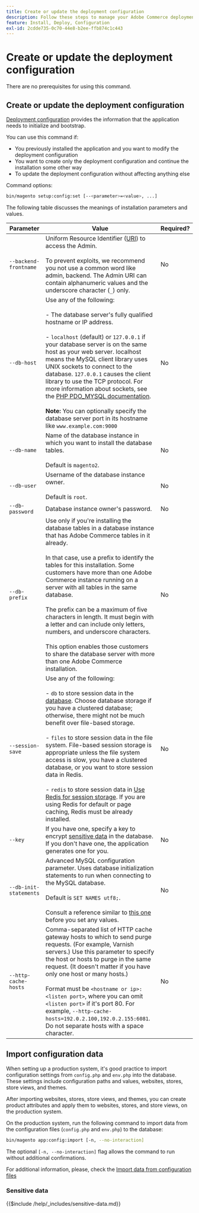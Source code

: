 ```yaml
---
title: Create or update the deployment configuration
description: Follow these steps to manage your Adobe Commerce deployment configuration.
feature: Install, Deploy, Configuration
exl-id: 2cdde735-0c70-44e8-b2ee-ffb874c1c443
---
```

# Create or update the deployment configuration

There are no prerequisites for using this command.

## Create or update the deployment configuration

[Deployment configuration](../../configuration/reference/deployment-files.md) provides the information that the application needs to initialize and bootstrap.

You can use this command if:

*  You previously installed the application and you want to modify the deployment configuration
*  You want to create only the deployment configuration and continue the installation some other way
*  To update the deployment configuration without affecting anything else

Command options:

```bash
bin/magento setup:config:set [--<parameter>=<value>, ...]
```

The following table discusses the meanings of installation parameters and values.

|Parameter|Value|Required?|
|--- |--- |--- |
|`--backend-frontname`|Uniform Resource Identifier ([URI](https://www.w3.org/Protocols/rfc2616/rfc2616-sec3.html#sec3.2)) to access the Admin.<br><br>To prevent exploits, we recommend you not use a common word like admin, backend. The Admin URI can contain alphanumeric values and the underscore character (`_`) only.|No|
|`--db-host`|Use any of the following:<br><br>- The database server's fully qualified hostname or IP address.<br><br>- `localhost` (default) or `127.0.0.1` if your database server is on the same host as your web server. localhost means the MySQL client library uses UNIX sockets to connect to the database. `127.0.0.1` causes the client library to use the TCP protocol. For more information about sockets, see the [PHP PDO_MYSQL documentation](https://www.php.net/manual/en/ref.pdo-mysql.php).<br><br>**Note:** You can optionally specify the database server port in its hostname like `www.example.com:9000`|No|
|`--db-name`|Name of the database instance in which you want to install the database tables.<br><br>Default is `magento2`.|No|
|`--db-user`|Username of the database instance owner.<br><br>Default is `root`.|No|
|`--db-password`|Database instance owner's password.|No|
|`--db-prefix`|Use only if you're installing the database tables in a database instance that has Adobe Commerce tables in it already.<br><br>In that case, use a prefix to identify the tables for this installation. Some customers have more than one Adobe Commerce instance running on a server with all tables in the same database.<br><br>The prefix can be a maximum of five characters in length. It must begin with a letter and can include only letters, numbers, and underscore characters.<br><br>This option enables those customers to share the database server with more than one Adobe Commerce installation.|No|
|`--session-save`|Use any of the following:<br><br>- `db` to store session data in the [database](https://developer.adobe.com/commerce/php/development/cache/partial/database-caching/). Choose database storage if you have a clustered database; otherwise, there might not be much benefit over file-based storage.<br><br>- `files` to store session data in the file system. File-based session storage is appropriate unless the file system access is slow, you have a clustered database, or you want to store session data in Redis.<br><br>- `redis` to store session data in [Use Redis for session storage](../../configuration/cache/config-redis.md). If you are using Redis for default or page caching, Redis must be already installed. |No|
|`--key`|If you have one, specify a key to encrypt [sensitive data](#sensitive-data) in the database. If you don't have one, the application generates one for you.|No|
|`--db-init-statements`|Advanced MySQL configuration parameter. Uses database initialization statements to run when connecting to the MySQL database.<br><br>Default is `SET NAMES utf8;`.<br><br>Consult a reference similar to [this one](https://dev.mysql.com/doc/refman/5.6/en/server-options.html) before you set any values.|No|
|`--http-cache-hosts`|Comma-separated list of HTTP cache gateway hosts to which to send purge requests. (For example, Varnish servers.) Use this parameter to specify the host or hosts to purge in the same request. (It doesn't matter if you have only one host or many hosts.)<br><br>Format must be `<hostname or ip>:<listen port>`, where you can omit `<listen port>` if it's port 80. For example, `--http-cache-hosts=192.0.2.100,192.0.2.155:6081`. Do not separate hosts with a space character.|No|

## Import configuration data

When setting up a production system, it's good practice to import configuration settings from `config.php` and `env.php` into the database.
These settings include configuration paths and values, websites, stores, store views, and themes.

After importing websites, stores, store views, and themes, you can create product attributes and apply them to websites, stores, and store views, on the production system.

On the production system, run the following command to import data from the configuration files (`config.php` and `env.php`) to the database:

```bash
bin/magento app:config:import [-n, --no-interaction]
```

The optional `[-n, --no-interaction]` flag allows the command to run without additional confirmations.

For additional information, please, check the [Import data from configuration files](../../configuration/cli/import-configuration.md)

### Sensitive data

{{$include /help/_includes/sensitive-data.md}}

<!-- Last updated from includes: 2024-04-16 09:42:31 -->
